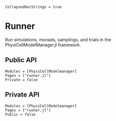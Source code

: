 ```@meta
CollapsedDocStrings = true
```

# Runner

Run simulations, monads, samplings, and trials in the PhysiCellModelManager.jl framework.

## Public API
```@autodocs
Modules = [PhysiCellModelmanager]
Pages = ["runner.jl"]
Private = false
```

## Private API
```@autodocs
Modules = [PhysiCellModelmanager]
Pages = ["runner.jl"]
Public = false
```